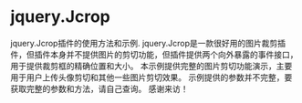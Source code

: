 # jquery.Jcrop
jquery.Jcrop插件的使用方法和示例.
jquery.Jcrop是一款很好用的图片裁剪插件，但插件本身并不提供图片的剪切功能，但插件提供两个向外暴露的事件接口，用于提供裁剪框的精确位置和大小。
本示例提供完整的图片剪切功能演示，主要用于用户上传头像剪切和其他一些图片剪切效果。
示例提供的参数并不完整，要获取完整的参数和方法，请自己查询。
感谢来访！
